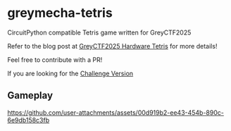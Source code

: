 # greymecha-tetris
CircuitPython compatible Tetris game written for GreyCTF2025

Refer to the blog post at [GreyCTF2025 Hardware Tetris](https://fieash.github.io/posts/Hardware_Tetris/) for more details!

Feel free to contribute with a PR!

If you are looking for the [Challenge Version](https://github.com/NUSGreyhats/greybadge25/tree/main/firmware/rp2350/src_chall/brick_game)

## Gameplay
https://github.com/user-attachments/assets/00d919b2-ee43-454b-890c-6e9db158c3fb
